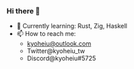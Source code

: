 ### Hi there 🦀

<!--
**kyoheiu/kyoheiu** is a ✨ _special_ ✨ repository because its `README.md` (this file) appears on your GitHub profile.

Here are some ideas to get you started:


- 👯 I’m looking to collaborate on ...
- 🤔 I’m looking for help with ...
- 💬 Ask me about ...
- 😄 Pronouns: ...
- ⚡ Fun fact: ...
-->

- 🌱 Currently learning: Rust, Zig, Haskell
- 📫 How to reach me:
  - kyoheiu@outlook.com
  - Twitter@kyoheiu_tw
  - Discord@kyoheiu#5725
